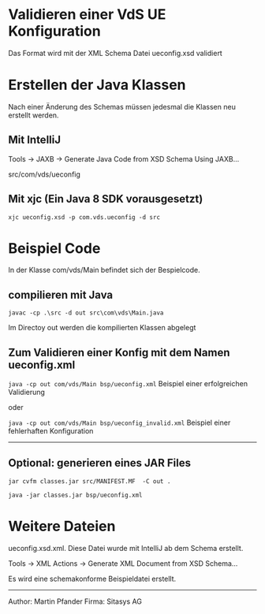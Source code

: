 # Validieren einer VdS UE Konfiguration

Das Format wird mit der XML Schema Datei ueconfig.xsd validiert

# Erstellen der Java Klassen

Nach einer Änderung des Schemas müssen jedesmal die Klassen neu erstellt werden.

## Mit IntelliJ

Tools -> JAXB -> Generate Java Code from XSD Schema Using JAXB...

src/com/vds/ueconfig

## Mit xjc (Ein Java 8 SDK vorausgesetzt)

`xjc ueconfig.xsd -p com.vds.ueconfig -d src`

# Beispiel Code

In der Klasse com/vds/Main befindet sich der Bespielcode.

## compilieren mit Java 

`javac -cp .\src -d out src\com\vds\Main.java`

Im Directoy out werden die kompilierten Klassen abgelegt

## Zum Validieren einer Konfig mit dem Namen ueconfig.xml

`java -cp out com/vds/Main bsp/ueconfig.xml` Beispiel einer erfolgreichen Validierung

oder

`java -cp out com/vds/Main bsp/ueconfig_invalid.xml` Beispiel einer fehlerhaften Konfiguration

---
## Optional: generieren eines JAR Files

`jar cvfm classes.jar src/MANIFEST.MF  -C out .`

`java -jar classes.jar bsp/ueconfig.xml`

# Weitere Dateien

ueconfig.xsd.xml. Diese Datei wurde mit IntelliJ ab dem Schema erstellt.

Tools -> XML Actions -> Generate XML Document from XSD Schema...

Es wird eine schemakonforme Beispieldatei erstellt. 

---

Author: Martin Pfander
Firma: Sitasys AG
